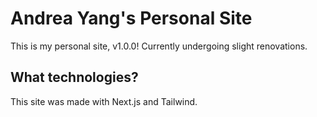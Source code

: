 # Andrea Yang's Personal Site
This is my personal site, v1.0.0! Currently undergoing slight renovations.

## What technologies?
This site was made with Next.js and Tailwind.
